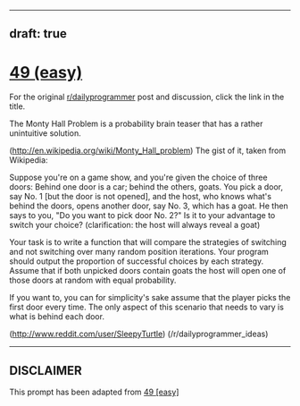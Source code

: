---
draft: true
----

# [49 (easy)](https://www.reddit.com/r/dailyprogrammer/comments/tb2h0/572012_challenge_49_easy/)

For the original [r/dailyprogrammer](https://www.reddit.com/r/dailyprogrammer/) post and discussion, click the link in the title.

The Monty Hall Problem is a probability brain teaser that has a rather unintuitive solution. 

(http://en.wikipedia.org/wiki/Monty_Hall_problem)
The gist of it, taken from Wikipedia:

Suppose you're on a game show, and you're given the choice of three doors: Behind one door is a car; behind the others, goats. You pick a door, say No. 1 [but the door is not opened], and the host, who knows what's behind the doors, opens another door, say No. 3, which has a goat. He then says to you, "Do you want to pick door No. 2?" Is it to your advantage to switch your choice?
(clarification: the host will always reveal a goat)

Your task is to write a function that will compare the strategies of switching and not switching over many random position iterations. Your program should output the proportion of successful choices by each strategy. Assume that if both unpicked doors contain goats the host will open one of those doors at random with equal probability. 

If you want to, you can for simplicity's sake assume that the player picks the first door every time. The only aspect of this scenario that needs to vary is what is behind each door. 

(http://www.reddit.com/user/SleepyTurtle)
(/r/dailyprogrammer_ideas)

----
## **DISCLAIMER**
This prompt has been adapted from [49 [easy]](https://www.reddit.com/r/dailyprogrammer/comments/tb2h0/572012_challenge_49_easy/
)
